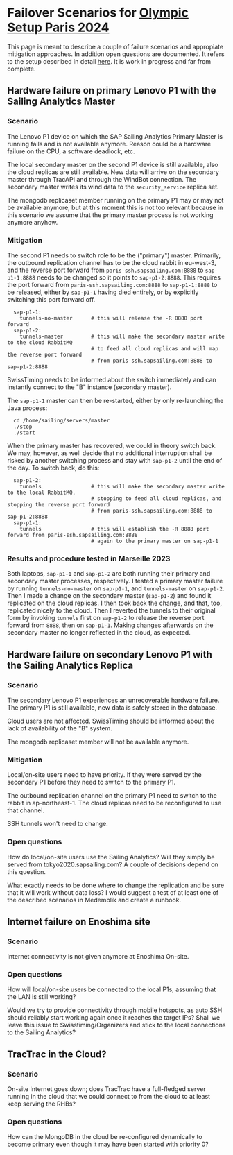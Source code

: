 # Failover Scenarios for [Olympic Setup Paris 2024](https://wiki.sapsailing.com/wiki/info/landscape/paris2024/olympic-setup)

This page is meant to describe a couple of failure scenarios and appropiate mitigation approaches. In addition open questions are documented. It refers to the setup described in detail [here](https://wiki.sapsailing.com/wiki/info/landscape/paris2024/olympic-setup). It is work in progress and far from complete.

## Hardware failure on primary Lenovo P1 with the Sailing Analytics Master

### Scenario

The Lenovo P1 device on which the SAP Sailing Analytics Primary Master is running fails and is not available anymore. Reason could be a hardware failure on the CPU, a software deadlock, etc.

The local secondary master on the second P1 device is still available, also the cloud replicas are still available. New data will arrive on the secondary master through TracAPI and through the WindBot connection. The secondary master writes its wind data to the ``security_service`` replica set.

The mongodb replicaset member running on the primary P1 may or may not be available anymore, but at this moment this is not too relevant because in this scenario we assume that the primary master process is not working anymore anyhow.

### Mitigation

The second P1 needs to switch role to be the ("primary") master. Primarily, the outbound replication channel has to be the cloud rabbit in eu-west-3, and the reverse port forward from ``paris-ssh.sapsailing.com:8888`` to ``sap-p1-1:8888`` needs to be changed so it points to ``sap-p1-2:8888``. This requires the port forward from ``paris-ssh.sapsailing.com:8888`` to ``sap-p1-1:8888`` to be released, either by ``sap-p1-1`` having died entirely, or by explicitly switching this port forward off.

```
  sap-p1-1:
    tunnels-no-master      # this will release the -R 8888 port forward
  sap-p1-2:
    tunnels-master         # this will make the secondary master write to the cloud RabbitMQ
                           # to feed all cloud replicas and will map the reverse port forward
                           # from paris-ssh.sapsailing.com:8888 to sap-p1-2:8888
```

SwissTiming needs to be informed about the switch immediately and can instantly connect to the "B" instance (secondary master).

The ``sap-p1-1`` master can then be re-started, either by only re-launching the Java process:

```
  cd /home/sailing/servers/master
  ./stop
  ./start
```

When the primary master has recovered, we could in theory switch back. We may, however, as well decide that no additional interruption shall be risked by another switching process and stay with ``sap-p1-2`` until the end of the day. To switch back, do this:

```
  sap-p1-2:
    tunnels                # this will make the secondary master write to the local RabbitMQ,
                           # stopping to feed all cloud replicas, and stopping the reverse port forward
                           # from paris-ssh.sapsailing.com:8888 to sap-p1-2:8888
  sap-p1-1:
    tunnels                # this will establish the -R 8888 port forward from paris-ssh.sapsailing.com:8888
                           # again to the primary master on sap-p1-1
```

### Results and procedure tested in Marseille 2023

Both laptops, ``sap-p1-1`` and ``sap-p1-2`` are both running their primary and secondary master processes, respectively. I tested a primary master failure by running ``tunnels-no-master`` on ``sap-p1-1``, and ``tunnels-master`` on ``sap-p1-2``. Then I made a change on the secondary master (``sap-p1-2``) and found it replicated on the cloud replicas. I then took back the change, and that, too, replicated nicely to the cloud. Then I reverted the tunnels to their original form by invoking ``tunnels`` first on ``sap-p1-2`` to release the reverse port forward from ``8888``, then on ``sap-p1-1``. Making changes afterwards on the secondary master no longer reflected in the cloud, as expected.

## Hardware failure on secondary Lenovo P1 with the Sailing Analytics Replica

### Scenario

The secondary Lenovo P1 experiences an unrecoverable hardware failure. The primary P1 is still available, new data is safely stored in the database.

Cloud users are not affected. SwissTiming should be informed about the lack of availability of the "B" system.

The mongodb replicaset member will not be available anymore.

### Mitigation

Local/on-site users need to have priority. If they were served by the secondary P1 before they need to switch to the primary P1. 

The outbound replication channel on the primary P1 need to switch to the rabbit in ap-northeast-1. The cloud replicas need to be reconfigured to use that channel.

SSH tunnels won't need to change.

### Open questions

How do local/on-site users use the Sailing Analytics? Will they simply be served from tokyo2020.sapsailing.com? A couple of decisions depend on this question. 

What exactly needs to be done where to change the replication and be sure that it will work without data loss? I would suggest a test of at least one of the described scenarios in Medemblik and create a runbook.

## Internet failure on Enoshima site

### Scenario

Internet connectivity is not given anymore at Enoshima On-site.

### Open questions

How will local/on-site users be connected to the local P1s, assuming that the LAN is still working? 

Would we try to provide connectivity through mobile hotspots, as auto SSH should reliably start working again once it reaches the target IPs? Shall we leave this issue to Swisstiming/Organizers and stick to the local connections to the Sailing Analytics?

## TracTrac in the Cloud?

### Scenario

On-site Internet goes down; does TracTrac have a full-fledged server running in the cloud that we could connect to from the cloud to at least keep serving the RHBs?

### Open questions

How can the MongoDB in the cloud be re-configured dynamically to become primary even though it may have been started with priority 0?
